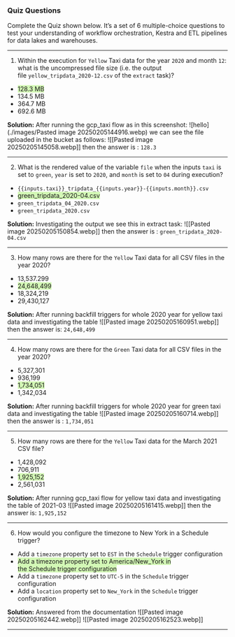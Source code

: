 ### Quiz Questions
Complete the Quiz shown below. It’s a set of 6 multiple-choice questions to test your understanding of workflow orchestration, Kestra and ETL pipelines for data lakes and warehouses.

---

1. Within the execution for `Yellow` Taxi data for the year `2020` and month `12`: what is the uncompressed file size (i.e. the output file `yellow_tripdata_2020-12.csv` of the `extract` task)?

- <span style="background:#d3f8b6">128.3 MB</span>
- 134.5 MB
- 364.7 MB
- 692.6 MB

**Solution:** 
After running the gcp_taxi flow as in this screenshot:
![hello](./images/Pasted image 20250205144916.webp)
we can see the file uploaded in the bucket as follows:
![[Pasted image 20250205145058.webp]]
then the answer is : `128.3` 

---

2. What is the rendered value of the variable `file` when the inputs `taxi` is set to `green`, `year` is set to `2020`, and `month` is set to `04` during execution?

- `{{inputs.taxi}}_tripdata_{{inputs.year}}-{{inputs.month}}.csv`
- <span style="background:#d3f8b6">green_tripdata_2020-04.csv</span>
- `green_tripdata_04_2020.csv`
- `green_tripdata_2020.csv`

**Solution:**
Investigating the output we see this in extract task:
![[Pasted image 20250205150854.webp]]
then the answer is : `green_tripdata_2020-04.csv`

---

3. How many rows are there for the `Yellow` Taxi data for all CSV files in the year 2020?

- 13,537.299
- <span style="background:#d3f8b6">24,648,499</span>
- 18,324,219
- 29,430,127

**Solution:**
After running backfill triggers for whole 2020 year for yellow taxi data and investigating the table
![[Pasted image 20250205160951.webp]]
then the answer is: `24,648,499` 

---

4. How many rows are there for the `Green` Taxi data for all CSV files in the year 2020?

- 5,327,301
- 936,199
- <span style="background:#d3f8b6">1,734,051</span>
- 1,342,034

**Solution:**
After running backfill triggers for whole 2020 year for green taxi data and investigating the table
![[Pasted image 20250205160714.webp]]
then the answer is : `1,734,051`

---

5. How many rows are there for the `Yellow` Taxi data for the March 2021 CSV file?

- 1,428,092
- 706,911
- <span style="background:#d3f8b6">1,925,152</span>
- 2,561,031

**Solution:**
After running gcp_taxi flow for yellow taxi data and investigating the table of 2021-03
![[Pasted image 20250205161415.webp]]
then the answer is: `1,925,152` 

---

6. How would you configure the timezone to New York in a Schedule trigger?

- Add a `timezone` property set to `EST` in the `Schedule` trigger configuration
- <span style="background:#d3f8b6">Add a timezone property set to America/New_York in the Schedule trigger configuration</span>
- Add a `timezone` property set to `UTC-5` in the `Schedule` trigger configuration
- Add a `location` property set to `New_York` in the `Schedule` trigger configuration

**Solution:**
Answered from the documentation
![[Pasted image 20250205162442.webp]]
![[Pasted image 20250205162523.webp]]

---
